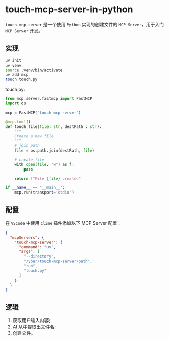 # touch-mcp-server-in-python

`touch-mcp-server` 是一个使用 `Python` 实现的创建文件的 `MCP Server`，用于入门 `MCP Server` 开发。

## 实现

```bash
uv init
uv venv
source .venv/bin/activate
uv add mcp
touch touch.py
```

touch.py:

```python
from mcp.server.fastmcp import FastMCP
import os

mcp = FastMCP("touch-mcp-server")

@mcp.tool()
def touch_file(file: str, destPath : str):
    """
    Create a new file
    """
    # join path
    file = os.path.join(destPath, file)

    # create file
    with open(file, "w") as f:
        pass

    return f"File {file} created"

if __name__ == "__main__":
    mcp.run(transport='stdio')
```

## 配置

在 `VSCode` 中使用 `Cline` 插件添加以下 MCP Server 配置：

```json
{
  "mcpServers": {
    "touch-mcp-server": {
      "command": "uv",
      "args": [
        "--directory",
        "/your/touch-mcp-server/path",
        "run",
        "touch.py"
      ]
    }
  }
}
```

## 逻辑

1. 获取用户输入内容;
2. AI 从中提取出文件名;
3. 创建文件。

